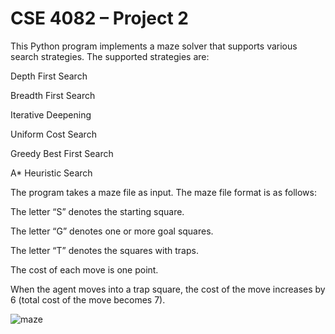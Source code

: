 # CSE	4082	– Project	2
This Python program implements a maze solver that supports various search strategies. The supported strategies are:

Depth First Search

Breadth First Search

Iterative Deepening

Uniform Cost Search

Greedy Best First Search

A* Heuristic Search

The program takes a maze file as input. The maze file format is as follows:

The letter “S” denotes the starting square.

The letter “G” denotes one or more goal squares.

The letter “T” denotes the squares with traps.

The cost of each move is one point.

When the agent moves into a trap square, the cost of the move increases by 6 (total cost of the move becomes 7).


![maze](https://github.com/farukks/2DMazeSolver/assets/105118417/fc8da435-b456-4c55-af03-247f9f7ce4af)


